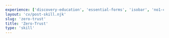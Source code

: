 ```yaml
---
experience: ['discovery-education', 'essential-forms', 'isobar', 'no1-cooperative', 'skyspecs']
layout: 'cv/post-skill.njk'
slug: 'zero-trust'
title: 'Zero-Trust'
type: 'skill'
---
```

